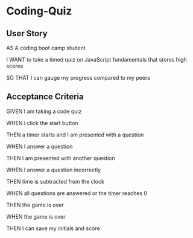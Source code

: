 # Coding-Quiz
## User Story 
AS A coding boot camp student

I WANT to take a timed quiz on JavaScript fundamentals that stores high scores

SO THAT I can gauge my progress compared to my peers

## Acceptance Criteria 
GIVEN I am taking a code quiz

WHEN I click the start button

THEN a timer starts and I am presented with a question

WHEN I answer a question

THEN I am presented with another question

WHEN I answer a question incorrectly

THEN time is subtracted from the clock

WHEN all questions are answered or the timer reaches 0

THEN the game is over

WHEN the game is over

THEN I can save my initials and score